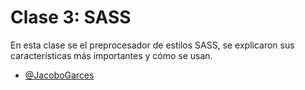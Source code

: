 # Clase 3: SASS

En esta clase se el preprocesador de estilos SASS, se explicaron sus características más importantes y cómo se usan.

- [@JacoboGarces](https://www.github.com/jacobogarces)
